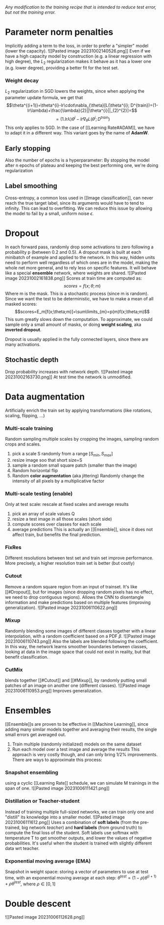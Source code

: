 _Any modification to the training recipe that is intended to reduce test error, but not the training error._

# Parameter norm penalties
Implicitly adding a term to the loss, in order to prefer a "simpler" model (lower the capacity).
![[Pasted image 20231002140526.png]]
Even if we have a high capacity model by construction (e.g. a linear regression with high degree), the $L_2$ regularization makes it behave as it has a lower one (e.g. lower degree), providing a better fit for the test set.
### Weight decay
$L_2$ regularization in SGD lowers the weights, since when applying the parameter update formula, we get that
$$\theta^{(i+1)}=\theta^{i}-lr\cdot\nabla_{\theta}[L(\theta^{i}; D^{train})=(1-lr\lambda)+\frac{\lambda}{2}||\theta^{i}||_{2}^{2}]=$$
$$=(1.lr\lambda)\theta^{i}-lr\nabla_{\theta}L(\theta^{i};D^{train})$$
This only applies to SGD. In the case of [[Learning Rate#ADAM]], we have to adapt it in a different way. This variant goes by the name of **AdamW**.
## Early stopping
Also the number of epochs is a hyperparameter:
By stopping the model after n epochs of plateau and keeping the best performing one, we're doing regularization
## Label smoothing
Cross-entropy, a common loss used in [[Image classification]], can never reach the true target label, since its arguments would have to tend to infinity. This can lead to overfitting. We can reduce this issue by allowing the model to fail by a small, uniform noise $\epsilon$.

# Dropout
In each forward pass, randomly drop some activations to zero following a probability p (between 0.2 and 0.5).
A dropout mask is built at each minibatch of example and applied to the network. In this way, hidden units need to perform well regardless of which ones are in the model, making the whole net more general, and to rely less on specific features.
It will behave like a special **ensemble** network, where weights are shared.
![[Pasted image 20231002161838.png]]
Scores at train time are computed as:
$$scores=f(x;\theta;m)$$
Where m is the mask.
This is a stochastic process (since m is random). Since we want the test to be deterministic, we have to make a mean of all masked scores:
$$scores=E_m[f(x;\theta;m)]=\sum\limits_{m}=p(m)f(x;\theta;m)$$
This sum greatly slows down the computation.
To approximate, we could sample only a small amount of masks, or doing **weight scaling**, aka **inverted dropout**.

Dropout is usually applied in the fully connected layers, since there are many activations.
## Stochastic depth
Drop probability increases with network depth.
![[Pasted image 20231002163730.png]]
At test time the network is unmodified.

# Data augmentation
Artificially enrich the train set by applying transformations (like rotations, scaling, flipping, ...)  
### Multi-scale training
Random sampling multiple scales by cropping the images, sampling random crops and scales.
1) pick a scale S randomly from a range $[S_{min},S_{max}]$
2) resize image soo that short size=S
3) sample a random small square patch (smaller than the image)
4) Random horizontal flip
5) Random **color augmentation** (aka jittering)
Randomly change the intensity of all pixels by a multiplicative factor

### Multi-scale testing (enable)
Only at test scale: rescale at fixed scales and average results
1) pick an array of scale values Q
2) resize a test image in all those scales (short side)
3) compute scores over classes for each scale
4) average predictions
This is actually an [[Ensemble]], since it does not affect train, but benefits the final prediction.
### FixRes
Different resolutions between test set and train set improve performance. More precisely, a higher resolution train set is better (but costly)

### Cutout
Remove a random square region from an input of trainset.
It's like [[#Dropout]], but for images (since dropping random pixels has no effect, we need to drop contiguous regions).
Allows the CNN to disentangle information and make predictions based on multiple features (improving generalization).
![[Pasted image 20231006110622.png]]
### Mixup
Randomly blending some images of different classes together with a linear interpolation, with a random coefficient based on a PDF $\beta$.
![[Pasted image 20231006110743.png]]
Also the labels are blended following the coefficient.
In this way, the network learns smoother boundaries between classes, looking at data in the image space that could not exist in reality, but that benefit classification.
### CutMix
blends together [[#Cutout]] and [[#Mixup]], by randomly putting small patches of an image on another one (different classes).
![[Pasted image 20231006110953.png]]
Improves generalization.

# Ensembles
[[Ensemble]]s are proven to be effective in [[Machine Learning]], since adding many similar models together and averaging their results, the single small errors get averaged out.
1) Train multiple (randomly initialized) models on the same dataset
2) Run each model over a test image and average the results
This approach is very costly though, and can only bring 1/2% improvements. There are ways to approximate this process:
### Snapshot ensembling
using a cyclic [[Learning Rate]] schedule, we can simulate M trainings in the span of one.
![[Pasted image 20231006111421.png]]
### Distillation or Teacher-student
Instead of training multiple full-sized networks, we can train only one and "distill" its knowledge into a smaller model.
![[Pasted image 20231006111612.png]]
Uses a combination of **soft labels** (from the pre-trained, big network _teacher_) and **hard labels** (from ground truth) to compute the final loss of the student. 
Soft labels use softmax with temperature T to get smoother outputs, and lower the values of negative probabilities.
It's useful when the student is trained with slightly different data wrt teacher.
### Exponential moving average (EMA)
Snapshot in weight space: storing a vector of parameters to use at test time, with an exponential moving average at each step:
$\theta^{test}=(1-\rho)\theta^{(i+1)}+\rho \theta^{test}$, where $\rho \in [0,1]$
# Double descent
![[Pasted image 20231006112628.png]]

